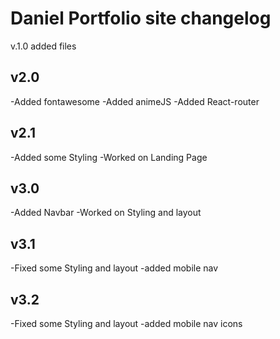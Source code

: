 # Daniel Portfolio site changelog
v.1.0 added files

## v2.0
-Added fontawesome
-Added animeJS
-Added React-router

## v2.1
-Added some Styling
-Worked on Landing Page

## v3.0
-Added Navbar
-Worked on Styling and layout

## v3.1
-Fixed some Styling and layout
-added mobile nav

## v3.2

-Fixed some Styling and layout
-added mobile nav icons
